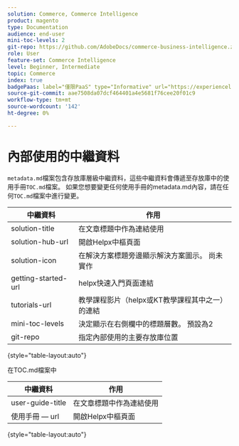 ```yaml
---
solution: Commerce, Commerce Intelligence
product: magento
type: Documentation
audience: end-user
mini-toc-levels: 2
git-repo: https://github.com/AdobeDocs/commerce-business-intelligence.zh-Hant
role: User
feature-set: Commerce Intelligence
level: Beginner, Intermediate
topic: Commerce
index: true
badgePaas: label="僅限PaaS" type="Informative" url="https://experienceleague.adobe.com/en/docs/commerce/user-guides/product-solutions" tooltip="僅適用於雲端專案(Adobe管理的PaaS基礎結構)和內部部署專案的Adobe Commerce 。"
source-git-commit: aae7508da07dcf464401a4e5681f76cee20f01c9
workflow-type: tm+mt
source-wordcount: '142'
ht-degree: 0%

---
```



# 內部使用的中繼資料

`metadata.md`檔案包含存放庫層級中繼資料，這些中繼資料會傳遞至存放庫中的使用手冊`TOC.md`檔案。 如果您想要變更任何使用手冊的metadata.md內容，請在任何`TOC.md`檔案中進行變更。

| 中繼資料 | 作用 |
|--- |--- |
| solution-title | 在文章標題中作為連結使用 |
| solution-hub-url | 開啟Helpx中樞頁面 |
| solution-icon | 在解決方案標題旁邊顯示解決方案圖示。 尚未實作 |
| getting-started-url | helpx快速入門頁面連結 |
| tutorials-url | 教學課程影片（helpx或KT教學課程其中之一）的連結 |
| mini-toc-levels | 決定顯示在右側欄中的標題層數。 預設為2 |
| git-repo | 指定內部使用的主要存放庫位置 |

{style="table-layout:auto"}

在TOC.md檔案中

| 中繼資料 | 作用 |
|--- |--- |
| user-guide-title | 在文章標題中作為連結使用 |
| 使用手冊 — url | 開啟Helpx中樞頁面 |

{style="table-layout:auto"}
